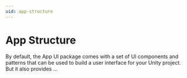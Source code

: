 ```yaml
---
uid: app-structure
---
```


# App Structure

By default, the App UI package comes with a set of UI components and patterns that can be used to build a user interface for your Unity project. 
But it also provides ... 


